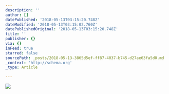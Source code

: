 ```yaml
---
description: ''
author: []
datePublished: '2018-05-13T03:15:20.748Z'
dateModified: '2018-05-13T03:15:02.760Z'
datePublishedOriginal: '2018-05-13T03:15:20.748Z'
title: ''
publisher: {}
via: {}
inFeed: true
starred: false
sourcePath: _posts/2018-05-13-3865d5ef-ff87-4037-b745-d27ae63fa5d0.md
_context: 'http://schema.org'
_type: Article

---
```

![](https://the-grid-user-content.s3-us-west-2.amazonaws.com/0f54debb-2a6e-4747-b1c8-4142029e1ede.jpg)